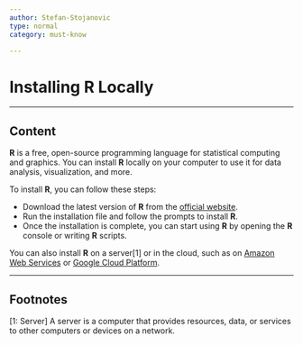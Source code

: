 ```yaml
---
author: Stefan-Stojanovic
type: normal
category: must-know

---
```


# Installing R Locally


---

## Content

**R** is a free, open-source programming language for statistical computing and graphics. You can install **R** locally on your computer to use it for data analysis, visualization, and more.

To install **R**, you can follow these steps:

- Download the latest version of **R** from the [official website](https://cran.r-project.org/).
- Run the installation file and follow the prompts to install **R**.
- Once the installation is complete, you can start using **R** by opening the **R** console or writing **R** scripts.

You can also install **R** on a server[1] or in the cloud, such as on [Amazon Web Services](https://aws.amazon.com/blogs/opensource/getting-started-with-r-on-amazon-web-services/) or [Google Cloud Platform](https://cloud.google.com/architecture/data-science-with-r-on-gcp-eda#ai_platform_notebooks).

---
## Footnotes

[1: Server]
A server is a computer that provides resources, data, or services to other computers or devices on a network.